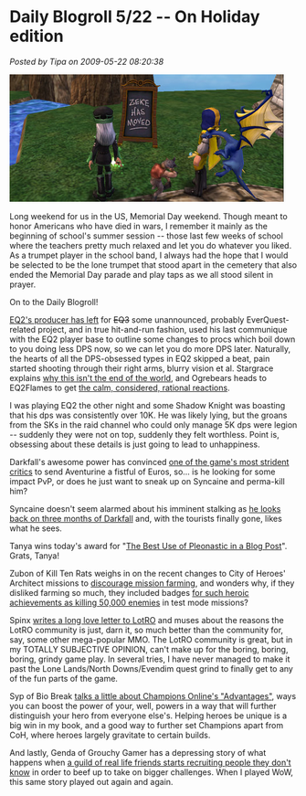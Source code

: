 # Daily Blogroll 5/22 -- On Holiday edition

*Posted by Tipa on 2009-05-22 08:20:38*

![Nice of him to leave the sign... Why can't I steal the sign for MY HOME? Fail!](../uploads/2009/05/wizardgraphicalclient-2009-05-20-19-32-06-04.jpg "Nice of him to leave the sign... Why can't I steal the sign for MY HOME? Fail!")

Long weekend for us in the US, Memorial Day weekend. Though meant to honor Americans who have died in wars, I remember it mainly as the beginning of school's summer session -- those last few weeks of school where the teachers pretty much relaxed and let you do whatever you liked. As a trumpet player in the school band, I always had the hope that I would be selected to be the lone trumpet that stood apart in the cemetery that also ended the Memorial Day parade and play taps as we all stood silent in prayer.

On to the Daily Blogroll!

[EQ2's producer has left](http://eq2players.station.sony.com/news_archive_content.vm?month=current&id=3095) for ~~EQ3~~ some unannounced, probably EverQuest-related project, and in true hit-and-run fashion, used his last communique with the EQ2 player base to outline some changes to procs which boil down to you doing less DPS now, so we can let you do more DPS later. Naturally, the hearts of all the DPS-obsessed types in EQ2 skipped a beat, pain started shooting through their right arms, blurry vision et al. Stargrace explains [why this isn't the end of the world](http://mmoquests.com/2009/05/22/o-m-g-the-sky-is-falling-ok-not-really/), and Ogrebears heads to EQ2Flames to get [the calm, considered, rational reactions](http://ogrebear.com/?p=965).

I was playing EQ2 the other night and some Shadow Knight was boasting that his dps was consistently over 10K. He was likely lying, but the groans from the SKs in the raid channel who could only manage 5K dps were legion -- suddenly they were not on top, suddenly they felt worthless. Point is, obsessing about these details is just going to lead to unhappiness.

Darkfall's awesome power has convinced [one of the game's most strident critics](http://www.brokentoys.org/2009/05/21/and-i-beheld-when-he-had-opened-the-sixth-seal/) to send Aventurine a fistful of Euros, so... is he looking for some impact PvP, or does he just want to sneak up on Syncaine and perma-kill him?

Syncaine doesn't seem alarmed about his imminent stalking as [he looks back on three months of Darkfall](http://syncaine.wordpress.com/2009/05/21/darkfall-3-month-review/) and, with the tourists finally gone, likes what he sees.

Tanya wins today's award for "[The Best Use of Pleonastic in a Blog Post](http://blog.tanyakhovanova.com/?p=135)". Grats, Tanya!

Zubon of Kill Ten Rats weighs in on the recent changes to City of Heroes' Architect missions to [discourage mission farming](http://boards.cityofheroes.com/showflat.php?Cat=&Board=hvh&Number=13521481&bodyprev=#Post13521481), and wonders why, if they disliked farming so much, they included badges [for such heroic achievements as killing 50,000 enemies](http://www.killtenrats.com/2009/05/22/farming-2/) in test mode missions?

Spinx [writes a long love letter to LotRO](http://spinksville.wordpress.com/2009/05/22/how-to-get-a-better-class-of-player/) and muses about the reasons the LotRO community is just, darn it, so much better than the community for, say, some other mega-popular MMO. The LotRO community is great, but in my TOTALLY SUBJECTIVE OPINION, can't make up for the boring, boring, boring, grindy game play. In several tries, I have never managed to make it past the Lone Lands/North Downs/Evendim quest grind to finally get to any of the fun parts of the game.

Syp of Bio Break [talks a little about Champions Online's "Advantages"](http://biobreak.wordpress.com/2009/05/22/champions-online-the-advantage-is-mine/), ways you can boost the power of your, well, powers in a way that will further distinguish your hero from everyone else's. Helping heroes be unique is a big win in my book, and a good way to further set Champions apart from CoH, where heroes largely gravitate to certain builds.

And lastly, Genda of Grouchy Gamer has a depressing story of what happens when [a guild of real life friends starts recruiting people they don't know](http://www.thegrouchygamer.com/?p=179) in order to beef up to take on bigger challenges. When I played WoW, this same story played out again and again.

